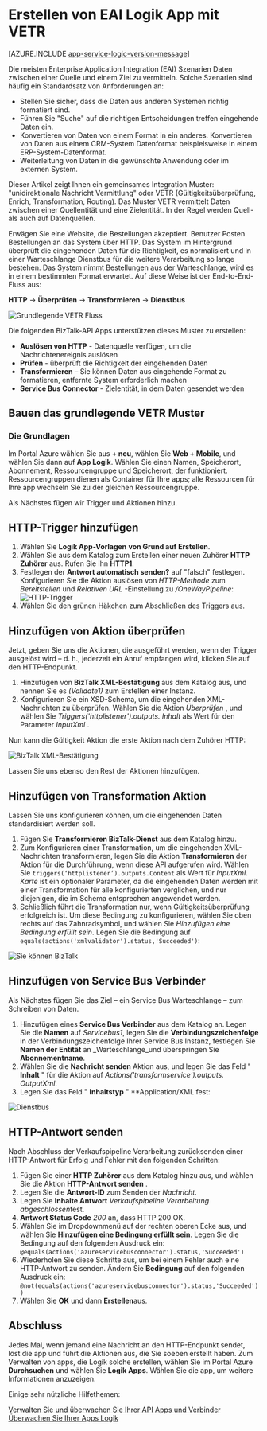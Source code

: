 <properties
   pageTitle="Erstellen von EAI Logik App VETR Logik Apps in Azure-App-Dienst verwenden | Microsoft Azure"
   description="Überprüfen, codieren und Funktionen von BizTalk XML Services transformieren"
   services="logic-apps"
   documentationCenter=".net,nodejs,java"
   authors="rajeshramabathiran"
   manager="erikre"
   editor=""/>

<tags
   ms.service="logic-apps"
   ms.devlang="multiple"
   ms.topic="article"
   ms.tgt_pltfrm="na"
   ms.workload="na"
   ms.date="04/20/2016"
   ms.author="rajram"/>


# <a name="create-eai-logic-app-using-vetr"></a>Erstellen von EAI Logik App mit VETR

[AZURE.INCLUDE [app-service-logic-version-message](../../includes/app-service-logic-version-message.md)]

Die meisten Enterprise Application Integration (EAI) Szenarien Daten zwischen einer Quelle und einem Ziel zu vermitteln. Solche Szenarien sind häufig ein Standardsatz von Anforderungen an:

- Stellen Sie sicher, dass die Daten aus anderen Systemen richtig formatiert sind.
- Führen Sie "Suche" auf die richtigen Entscheidungen treffen eingehende Daten ein.
- Konvertieren von Daten von einem Format in ein anderes. Konvertieren von Daten aus einem CRM-System Datenformat beispielsweise in einem ERP-System-Datenformat.
- Weiterleitung von Daten in die gewünschte Anwendung oder im externen System.

Dieser Artikel zeigt Ihnen ein gemeinsames Integration Muster: "unidirektionale Nachricht Vermittlung" oder VETR (Gültigkeitsüberprüfung, Enrich, Transformation, Routing). Das Muster VETR vermittelt Daten zwischen einer Quellentität und eine Zielentität. In der Regel werden Quell-als auch auf Datenquellen.

Erwägen Sie eine Website, die Bestellungen akzeptiert. Benutzer Posten Bestellungen an das System über HTTP. Das System im Hintergrund überprüft die eingehenden Daten für die Richtigkeit, es normalisiert und in einer Warteschlange Dienstbus für die weitere Verarbeitung so lange bestehen. Das System nimmt Bestellungen aus der Warteschlange, wird es in einem bestimmten Format erwartet. Auf diese Weise ist der End-to-End-Fluss aus:

**HTTP** → **Überprüfen** → **Transformieren** → **Dienstbus**

![Grundlegende VETR Fluss][1]

Die folgenden BizTalk-API Apps unterstützen dieses Muster zu erstellen:

* **Auslösen von HTTP** - Datenquelle verfügen, um die Nachrichtenereignis auslösen
* **Prüfen** - überprüft die Richtigkeit der eingehenden Daten
* **Transformieren** – Sie können Daten aus eingehende Format zu formatieren, entfernte System erforderlich machen
* **Service Bus Connector** - Zielentität, in dem Daten gesendet werden


## <a name="constructing-the-basic-vetr-pattern"></a>Bauen das grundlegende VETR Muster
### <a name="the-basics"></a>Die Grundlagen

Im Portal Azure wählen Sie aus **+ neu**, wählen Sie **Web + Mobile**, und wählen Sie dann auf **App Logik**. Wählen Sie einen Namen, Speicherort, Abonnement, Ressourcengruppe und Speicherort, der funktioniert. Ressourcengruppen dienen als Container für Ihre apps; alle Ressourcen für Ihre app wechseln Sie zu der gleichen Ressourcengruppe.

Als Nächstes fügen wir Trigger und Aktionen hinzu.


## <a name="add-http-trigger"></a>HTTP-Trigger hinzufügen
1. Wählen Sie **Logik App-Vorlagen** **von Grund auf Erstellen**.
1. Wählen Sie aus dem Katalog zum Erstellen einer neuen Zuhörer **HTTP Zuhörer** aus. Rufen Sie ihn **HTTP1**.
2. Festlegen der **Antwort automatisch senden?** auf "falsch" festlegen. Konfigurieren Sie die Aktion auslösen von _HTTP-Methode_ zum _Bereitstellen_ und _Relativen URL_ -Einstellung zu _/OneWayPipeline_:  
    ![HTTP-Trigger][2]
3. Wählen Sie den grünen Häkchen zum Abschließen des Triggers aus.

## <a name="add-validate-action"></a>Hinzufügen von Aktion überprüfen

Jetzt, geben Sie uns die Aktionen, die ausgeführt werden, wenn der Trigger ausgelöst wird – d. h., jederzeit ein Anruf empfangen wird, klicken Sie auf den HTTP-Endpunkt.

1. Hinzufügen von **BizTalk XML-Bestätigung** aus dem Katalog aus, und nennen Sie es _(Validate1)_ zum Erstellen einer Instanz.
2. Konfigurieren Sie ein XSD-Schema, um die eingehenden XML-Nachrichten zu überprüfen. Wählen Sie die Aktion _Überprüfen_ , und wählen Sie _Triggers('httplistener').outputs. Inhalt_ als Wert für den Parameter _InputXml_ .

Nun kann die Gültigkeit Aktion die erste Aktion nach dem Zuhörer HTTP: 

![BizTalk XML-Bestätigung][3]

Lassen Sie uns ebenso den Rest der Aktionen hinzufügen. 

## <a name="add-transform-action"></a>Hinzufügen von Transformation Aktion
Lassen Sie uns konfigurieren können, um die eingehenden Daten standardisiert werden soll.

1. Fügen Sie **Transformieren BizTalk-Dienst** aus dem Katalog hinzu.
2. Zum Konfigurieren einer Transformation, um die eingehenden XML-Nachrichten transformieren, legen Sie die Aktion **Transformieren** der Aktion für die Durchführung, wenn diese API aufgerufen wird. Wählen Sie ```triggers(‘httplistener’).outputs.Content``` als Wert für _InputXml_. *Karte* ist ein optionaler Parameter, da die eingehenden Daten werden mit einer Transformation für alle konfigurierten verglichen, und nur diejenigen, die im Schema entsprechen angewendet werden.
3. Schließlich führt die Transformation nur, wenn Gültigkeitsüberprüfung erfolgreich ist. Um diese Bedingung zu konfigurieren, wählen Sie oben rechts auf das Zahnradsymbol, und wählen Sie _Hinzufügen eine Bedingung erfüllt sein_. Legen Sie die Bedingung auf ```equals(actions('xmlvalidator').status,'Succeeded')```:  

![Sie können BizTalk][4]


## <a name="add-service-bus-connector"></a>Hinzufügen von Service Bus Verbinder
Als Nächstes fügen Sie das Ziel – ein Service Bus Warteschlange – zum Schreiben von Daten.

1. Hinzufügen eines **Service Bus Verbinder** aus dem Katalog an. Legen Sie die **Namen** auf _Servicebus1_, legen Sie die **Verbindungszeichenfolge** in der Verbindungszeichenfolge Ihrer Service Bus Instanz, festlegen Sie **Namen der Entität** an _Warteschlange_und überspringen Sie **Abonnementname**.
2. Wählen Sie die **Nachricht senden** Aktion aus, und legen Sie das Feld " **Inhalt** " für die Aktion auf _Actions('transformservice').outputs. OutputXml_.
3. Legen Sie das Feld " **Inhaltstyp** " **Application/XML fest:  

![Dienstbus][5]


## <a name="send-http-response"></a>HTTP-Antwort senden
Nach Abschluss der Verkaufspipeline Verarbeitung zurücksenden einer HTTP-Antwort für Erfolg und Fehler mit den folgenden Schritten:

1. Fügen Sie einer **HTTP Zuhörer** aus dem Katalog hinzu aus, und wählen Sie die Aktion **HTTP-Antwort senden** .
2. Legen Sie die **Antwort-ID** zum Senden der *Nachricht*.
2. Legen Sie **Inhalte Antwort** *Verkaufspipeline Verarbeitung abgeschlossen*fest.
3. **Antwort Status Code** *200* an, dass HTTP 200 OK.
4. Wählen Sie im Dropdownmenü auf der rechten oberen Ecke aus, und wählen Sie **Hinzufügen eine Bedingung erfüllt sein**.  Legen Sie die Bedingung auf den folgenden Ausdruck ein:  
    ```@equals(actions('azureservicebusconnector').status,'Succeeded')```  <br/>
5. Wiederholen Sie diese Schritte aus, um bei einem Fehler auch eine HTTP-Antwort zu senden. Ändern Sie **Bedingung** auf den folgenden Ausdruck ein:  
```@not(equals(actions('azureservicebusconnector').status,'Succeeded'))``` <br/>
6. Wählen Sie **OK** und dann **Erstellen**aus.



## <a name="completion"></a>Abschluss
Jedes Mal, wenn jemand eine Nachricht an den HTTP-Endpunkt sendet, löst die app und führt die Aktionen aus, die Sie soeben erstellt haben. Zum Verwalten von apps, die Logik solche erstellen, wählen Sie im Portal Azure **Durchsuchen** und wählen Sie **Logik Apps**. Wählen Sie die app, um weitere Informationen anzuzeigen.

Einige sehr nützliche Hilfethemen:

[Verwalten Sie und überwachen Sie Ihrer API Apps und Verbinder](app-service-logic-monitor-your-connectors.md)  <br/>
[Überwachen Sie Ihrer Apps Logik](app-service-logic-monitor-your-logic-apps.md)

<!--image references -->
[1]: ./media/app-service-logic-create-EAI-logic-app-using-VETR/BasicVETR.PNG
[2]: ./media/app-service-logic-create-EAI-logic-app-using-VETR/HTTPListener.PNG
[3]: ./media/app-service-logic-create-EAI-logic-app-using-VETR/BizTalkXMLValidator.PNG
[4]: ./media/app-service-logic-create-EAI-logic-app-using-VETR/BizTalkTransforms.PNG
[5]: ./media/app-service-logic-create-EAI-logic-app-using-VETR/AzureServiceBus.PNG
